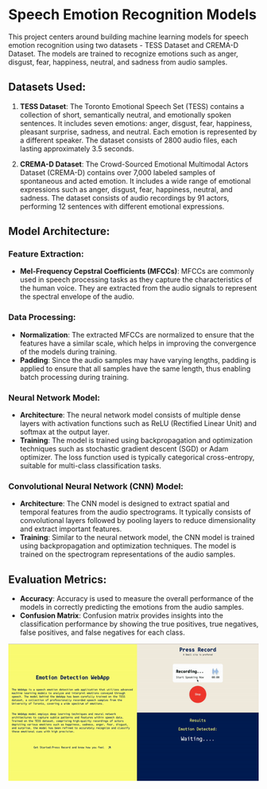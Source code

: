 # Speech Emotion Recognition Models

This project centers around building machine learning models for speech emotion recognition using two datasets - TESS Dataset and CREMA-D Dataset. The models are trained to recognize emotions such as anger, disgust, fear, happiness, neutral, and sadness from audio samples.

## Datasets Used:
1. **TESS Dataset**: The Toronto Emotional Speech Set (TESS) contains a collection of short, semantically neutral, and emotionally spoken sentences. It includes seven emotions: anger, disgust, fear, happiness, pleasant surprise, sadness, and neutral. Each emotion is represented by a different speaker. The dataset consists of 2800 audio files, each lasting approximately 3.5 seconds.
   
2. **CREMA-D Dataset**: The Crowd-Sourced Emotional Multimodal Actors Dataset (CREMA-D) contains over 7,000 labeled samples of spontaneous and acted emotion. It includes a wide range of emotional expressions such as anger, disgust, fear, happiness, neutral, and sadness. The dataset consists of audio recordings by 91 actors, performing 12 sentences with different emotional expressions.

## Model Architecture:

### Feature Extraction:
- **Mel-Frequency Cepstral Coefficients (MFCCs)**: MFCCs are commonly used in speech processing tasks as they capture the characteristics of the human voice. They are extracted from the audio signals to represent the spectral envelope of the audio.

### Data Processing:
- **Normalization**: The extracted MFCCs are normalized to ensure that the features have a similar scale, which helps in improving the convergence of the models during training.
- **Padding**: Since the audio samples may have varying lengths, padding is applied to ensure that all samples have the same length, thus enabling batch processing during training.

### Neural Network Model:
- **Architecture**: The neural network model consists of multiple dense layers with activation functions such as ReLU (Rectified Linear Unit) and softmax at the output layer.
- **Training**: The model is trained using backpropagation and optimization techniques such as stochastic gradient descent (SGD) or Adam optimizer. The loss function used is typically categorical cross-entropy, suitable for multi-class classification tasks.

### Convolutional Neural Network (CNN) Model:
- **Architecture**: The CNN model is designed to extract spatial and temporal features from the audio spectrograms. It typically consists of convolutional layers followed by pooling layers to reduce dimensionality and extract important features.
- **Training**: Similar to the neural network model, the CNN model is trained using backpropagation and optimization techniques. The model is trained on the spectrogram representations of the audio samples.

## Evaluation Metrics:
- **Accuracy**: Accuracy is used to measure the overall performance of the models in correctly predicting the emotions from the audio samples.
- **Confusion Matrix**: Confusion matrix provides insights into the classification performance by showing the true positives, true negatives, false positives, and false negatives for each class.

![Alt Text](ScreenRecording2024-05-30at12.55.29PM-ezgif.com-video-to-gif-converter.gif)


